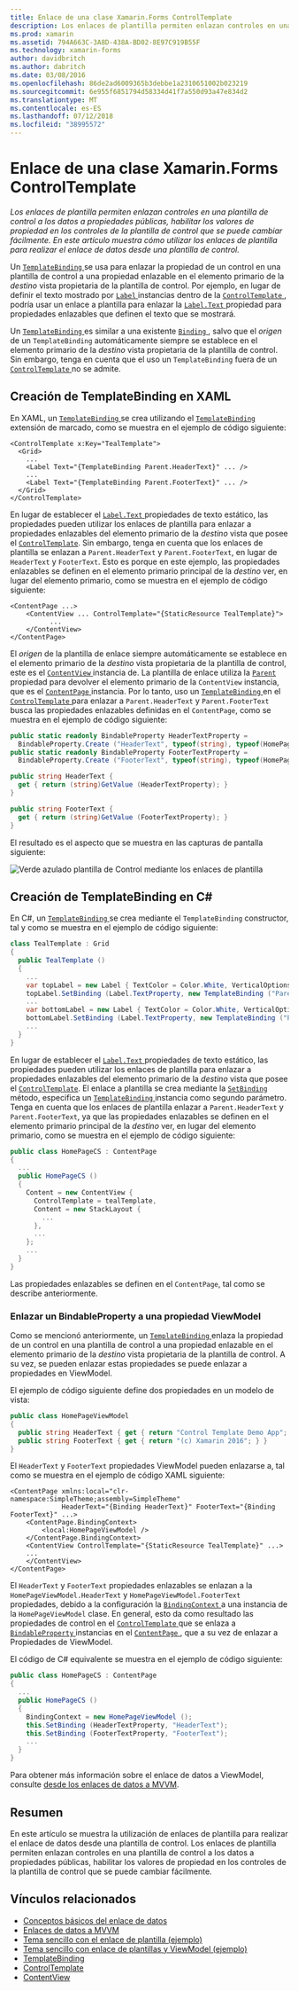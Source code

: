```yaml
---
title: Enlace de una clase Xamarin.Forms ControlTemplate
description: Los enlaces de plantilla permiten enlazan controles en una plantilla de control a los datos a propiedades públicas, habilitar los valores de propiedad en los controles de la plantilla de control que se puede cambiar fácilmente. En este artículo muestra cómo utilizar los enlaces de plantilla para realizar el enlace de datos desde una plantilla de control.
ms.prod: xamarin
ms.assetid: 794A663C-3A8D-438A-BD02-8E97C919B55F
ms.technology: xamarin-forms
author: davidbritch
ms.author: dabritch
ms.date: 03/08/2016
ms.openlocfilehash: 86de2ad6009365b3debbe1a2310651002b023219
ms.sourcegitcommit: 6e955f6851794d58334d41f7a550d93a47e834d2
ms.translationtype: MT
ms.contentlocale: es-ES
ms.lasthandoff: 07/12/2018
ms.locfileid: "38995572"
---
```

# <a name="binding-from-a-xamarinforms-controltemplate"></a>Enlace de una clase Xamarin.Forms ControlTemplate

_Los enlaces de plantilla permiten enlazan controles en una plantilla de control a los datos a propiedades públicas, habilitar los valores de propiedad en los controles de la plantilla de control que se puede cambiar fácilmente. En este artículo muestra cómo utilizar los enlaces de plantilla para realizar el enlace de datos desde una plantilla de control._

Un [ `TemplateBinding` ](xref:Xamarin.Forms.TemplateBinding) se usa para enlazar la propiedad de un control en una plantilla de control a una propiedad enlazable en el elemento primario de la *destino* vista propietaria de la plantilla de control. Por ejemplo, en lugar de definir el texto mostrado por [ `Label` ](xref:Xamarin.Forms.Label) instancias dentro de la [ `ControlTemplate` ](xref:Xamarin.Forms.ControlTemplate), podría usar un enlace a plantilla para enlazar la [ `Label.Text` ](xref:Xamarin.Forms.Label.Text) propiedad para propiedades enlazables que definen el texto que se mostrará.

Un [ `TemplateBinding` ](xref:Xamarin.Forms.TemplateBinding) es similar a una existente [ `Binding` ](xref:Xamarin.Forms.Binding), salvo que el *origen* de un `TemplateBinding` automáticamente siempre se establece en el elemento primario de la *destino* vista propietaria de la plantilla de control. Sin embargo, tenga en cuenta que el uso un `TemplateBinding` fuera de un [ `ControlTemplate` ](xref:Xamarin.Forms.ControlTemplate) no se admite.

## <a name="creating-a-templatebinding-in-xaml"></a>Creación de TemplateBinding en XAML

En XAML, un [ `TemplateBinding` ](xref:Xamarin.Forms.TemplateBinding) se crea utilizando el [ `TemplateBinding` ](xref:Xamarin.Forms.Xaml.TemplateBindingExtension) extensión de marcado, como se muestra en el ejemplo de código siguiente:

```xaml
<ControlTemplate x:Key="TealTemplate">
  <Grid>
    ...
    <Label Text="{TemplateBinding Parent.HeaderText}" ... />
    ...
    <Label Text="{TemplateBinding Parent.FooterText}" ... />
  </Grid>
</ControlTemplate>
```

En lugar de establecer el [ `Label.Text` ](xref:Xamarin.Forms.Label.Text) propiedades de texto estático, las propiedades pueden utilizar los enlaces de plantilla para enlazar a propiedades enlazables del elemento primario de la *destino* vista que posee el [ `ControlTemplate`](xref:Xamarin.Forms.ControlTemplate). Sin embargo, tenga en cuenta que los enlaces de plantilla se enlazan a `Parent.HeaderText` y `Parent.FooterText`, en lugar de `HeaderText` y `FooterText`. Esto es porque en este ejemplo, las propiedades enlazables se definen en el elemento primario principal de la *destino* ver, en lugar del elemento primario, como se muestra en el ejemplo de código siguiente:

```xaml
<ContentPage ...>
    <ContentView ... ControlTemplate="{StaticResource TealTemplate}">
          ...
    </ContentView>
</ContentPage>
```

El *origen* de la plantilla de enlace siempre automáticamente se establece en el elemento primario de la *destino* vista propietaria de la plantilla de control, este es el [ `ContentView` ](xref:Xamarin.Forms.ContentView) instancia de. La plantilla de enlace utiliza la [ `Parent` ](xref:Xamarin.Forms.Element.Parent) propiedad para devolver el elemento primario de la `ContentView` instancia, que es el [ `ContentPage` ](xref:Xamarin.Forms.ContentPage) instancia. Por lo tanto, uso un [ `TemplateBinding` ](xref:Xamarin.Forms.TemplateBinding) en el [ `ControlTemplate` ](xref:Xamarin.Forms.ControlTemplate) para enlazar a `Parent.HeaderText` y `Parent.FooterText` busca las propiedades enlazables definidas en el `ContentPage`, como se muestra en el ejemplo de código siguiente:

```csharp
public static readonly BindableProperty HeaderTextProperty =
  BindableProperty.Create ("HeaderText", typeof(string), typeof(HomePage), "Control Template Demo App");
public static readonly BindableProperty FooterTextProperty =
  BindableProperty.Create ("FooterText", typeof(string), typeof(HomePage), "(c) Xamarin 2016");

public string HeaderText {
  get { return (string)GetValue (HeaderTextProperty); }
}

public string FooterText {
  get { return (string)GetValue (FooterTextProperty); }
}
```

El resultado es el aspecto que se muestra en las capturas de pantalla siguiente:

![](template-binding-images/teal-theme.png "Verde azulado plantilla de Control mediante los enlaces de plantilla")

## <a name="creating-a-templatebinding-in-c35"></a>Creación de TemplateBinding en C&#35;

En C#, un [ `TemplateBinding` ](xref:Xamarin.Forms.TemplateBinding) se crea mediante el `TemplateBinding` constructor, tal y como se muestra en el ejemplo de código siguiente:

```csharp
class TealTemplate : Grid
{
  public TealTemplate ()
  {
    ...
    var topLabel = new Label { TextColor = Color.White, VerticalOptions = LayoutOptions.Center };
    topLabel.SetBinding (Label.TextProperty, new TemplateBinding ("Parent.HeaderText"));
    ...
    var bottomLabel = new Label { TextColor = Color.White, VerticalOptions = LayoutOptions.Center };
    bottomLabel.SetBinding (Label.TextProperty, new TemplateBinding ("Parent.FooterText"));
    ...
  }
}
```

En lugar de establecer el [ `Label.Text` ](xref:Xamarin.Forms.Label.Text) propiedades de texto estático, las propiedades pueden utilizar los enlaces de plantilla para enlazar a propiedades enlazables del elemento primario de la *destino* vista que posee el [ `ControlTemplate`](xref:Xamarin.Forms.ControlTemplate). El enlace a plantilla se crea mediante la [ `SetBinding` ](xref:Xamarin.Forms.BindableObject.SetBinding(Xamarin.Forms.BindableProperty,Xamarin.Forms.BindingBase)) método, especifica un [ `TemplateBinding` ](xref:Xamarin.Forms.TemplateBinding) instancia como segundo parámetro. Tenga en cuenta que los enlaces de plantilla enlazar a `Parent.HeaderText` y `Parent.FooterText`, ya que las propiedades enlazables se definen en el elemento primario principal de la *destino* ver, en lugar del elemento primario, como se muestra en el ejemplo de código siguiente:

```csharp
public class HomePageCS : ContentPage
{
  ...
  public HomePageCS ()
  {
    Content = new ContentView {
      ControlTemplate = tealTemplate,
      Content = new StackLayout {
        ...
      },
      ...
    };
    ...
  }
}
```

Las propiedades enlazables se definen en el `ContentPage`, tal como se describe anteriormente.

### <a name="binding-a-bindableproperty-to-a-viewmodel-property"></a>Enlazar un BindableProperty a una propiedad ViewModel

Como se mencionó anteriormente, un [ `TemplateBinding` ](xref:Xamarin.Forms.TemplateBinding) enlaza la propiedad de un control en una plantilla de control a una propiedad enlazable en el elemento primario de la *destino* vista propietaria de la plantilla de control. A su vez, se pueden enlazar estas propiedades se puede enlazar a propiedades en ViewModel.

El ejemplo de código siguiente define dos propiedades en un modelo de vista:

```csharp
public class HomePageViewModel
{
  public string HeaderText { get { return "Control Template Demo App"; } }
  public string FooterText { get { return "(c) Xamarin 2016"; } }
}
```

El `HeaderText` y `FooterText` propiedades ViewModel pueden enlazarse a, tal como se muestra en el ejemplo de código XAML siguiente:

```xaml
<ContentPage xmlns:local="clr-namespace:SimpleTheme;assembly=SimpleTheme"
             HeaderText="{Binding HeaderText}" FooterText="{Binding FooterText}" ...>
    <ContentPage.BindingContext>
        <local:HomePageViewModel />
    </ContentPage.BindingContext>
    <ContentView ControlTemplate="{StaticResource TealTemplate}" ...>
    ...
    </ContentView>
</ContentPage>
```

El `HeaderText` y `FooterText` propiedades enlazables se enlazan a la `HomePageViewModel.HeaderText` y `HomePageViewModel.FooterText` propiedades, debido a la configuración la [ `BindingContext` ](xref:Xamarin.Forms.BindableObject.BindingContext) a una instancia de la `HomePageViewModel` clase. En general, esto da como resultado las propiedades de control en el [ `ControlTemplate` ](xref:Xamarin.Forms.ControlTemplate) que se enlaza a [ `BindableProperty` ](xref:Xamarin.Forms.BindableProperty) instancias en el [ `ContentPage` ](xref:Xamarin.Forms.ContentPage), que a su vez de enlazar a Propiedades de ViewModel.

El código de C# equivalente se muestra en el ejemplo de código siguiente:

```csharp
public class HomePageCS : ContentPage
{
  ...
  public HomePageCS ()
  {
    BindingContext = new HomePageViewModel ();
    this.SetBinding (HeaderTextProperty, "HeaderText");
    this.SetBinding (FooterTextProperty, "FooterText");
    ...
  }
}
```

Para obtener más información sobre el enlace de datos a ViewModel, consulte [desde los enlaces de datos a MVVM](~/xamarin-forms/xaml/xaml-basics/data-bindings-to-mvvm.md).

## <a name="summary"></a>Resumen

En este artículo se muestra la utilización de enlaces de plantilla para realizar el enlace de datos desde una plantilla de control. Los enlaces de plantilla permiten enlazan controles en una plantilla de control a los datos a propiedades públicas, habilitar los valores de propiedad en los controles de la plantilla de control que se puede cambiar fácilmente.



## <a name="related-links"></a>Vínculos relacionados

- [Conceptos básicos del enlace de datos](~/xamarin-forms/xaml/xaml-basics/data-binding-basics.md)
- [Enlaces de datos a MVVM](~/xamarin-forms/xaml/xaml-basics/data-bindings-to-mvvm.md)
- [Tema sencillo con el enlace de plantilla (ejemplo)](https://developer.xamarin.com/samples/xamarin-forms/templates/controltemplates/simplethemewithtemplatebinding/)
- [Tema sencillo con enlace de plantillas y ViewModel (ejemplo)](https://developer.xamarin.com/samples/xamarin-forms/templates/controltemplates/simplethemewithtemplatebindingandviewmodel/)
- [TemplateBinding](xref:Xamarin.Forms.TemplateBinding)
- [ControlTemplate](xref:Xamarin.Forms.ControlTemplate)
- [ContentView](xref:Xamarin.Forms.ContentView)
